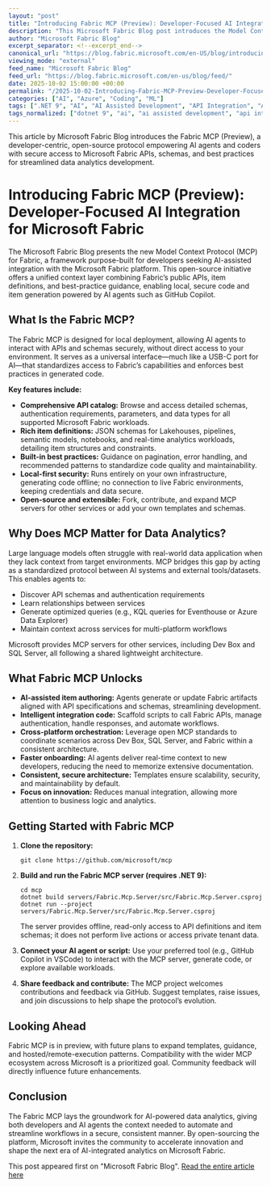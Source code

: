 ```yaml
---
layout: "post"
title: "Introducing Fabric MCP (Preview): Developer-Focused AI Integration for Microsoft Fabric"
description: "This Microsoft Fabric Blog post introduces the Model Context Protocol (MCP) for Fabric, an open-source, developer-oriented framework that standardizes API context, item schemas, and best practices for AI-assisted code and item generation. Learn how Fabric MCP enables secure, local code generation, reduces onboarding time, and powers cross-platform AI workflows within data analytics and Microsoft Fabric environments."
author: "Microsoft Fabric Blog"
excerpt_separator: <!--excerpt_end-->
canonical_url: "https://blog.fabric.microsoft.com/en-US/blog/introducing-fabric-mcp-public-preview/"
viewing_mode: "external"
feed_name: "Microsoft Fabric Blog"
feed_url: "https://blog.fabric.microsoft.com/en-us/blog/feed/"
date: 2025-10-02 15:00:00 +00:00
permalink: "/2025-10-02-Introducing-Fabric-MCP-Preview-Developer-Focused-AI-Integration-for-Microsoft-Fabric.html"
categories: ["AI", "Azure", "Coding", "ML"]
tags: [".NET 9", "AI", "AI Assisted Development", "API Integration", "Azure", "Coding", "Data Analytics", "Dev Box", "Fabric API", "KQL", "Lakehouse", "MCP", "Microsoft Fabric", "ML", "News", "Open Source", "OpenAI", "Pipelines", "Python", "REST API", "Semantic Models", "SQL Server", "VS Code", "Workflow Automation"]
tags_normalized: ["dotnet 9", "ai", "ai assisted development", "api integration", "azure", "coding", "data analytics", "dev box", "fabric api", "kql", "lakehouse", "mcp", "microsoft fabric", "ml", "news", "open source", "openai", "pipelines", "python", "rest api", "semantic models", "sql server", "vs code", "workflow automation"]
---
```


This article by Microsoft Fabric Blog introduces the Fabric MCP (Preview), a developer-centric, open-source protocol empowering AI agents and coders with secure access to Microsoft Fabric APIs, schemas, and best practices for streamlined data analytics development.<!--excerpt_end-->

# Introducing Fabric MCP (Preview): Developer-Focused AI Integration for Microsoft Fabric

The Microsoft Fabric Blog presents the new Model Context Protocol (MCP) for Fabric, a framework purpose-built for developers seeking AI-assisted integration with the Microsoft Fabric platform. This open-source initiative offers a unified context layer combining Fabric’s public APIs, item definitions, and best-practice guidance, enabling local, secure code and item generation powered by AI agents such as GitHub Copilot.

## What Is the Fabric MCP?

The Fabric MCP is designed for local deployment, allowing AI agents to interact with APIs and schemas securely, without direct access to your environment. It serves as a universal interface—much like a USB-C port for AI—that standardizes access to Fabric’s capabilities and enforces best practices in generated code.

**Key features include:**

- **Comprehensive API catalog:** Browse and access detailed schemas, authentication requirements, parameters, and data types for all supported Microsoft Fabric workloads.
- **Rich item definitions:** JSON schemas for Lakehouses, pipelines, semantic models, notebooks, and real-time analytics workloads, detailing item structures and constraints.
- **Built-in best practices:** Guidance on pagination, error handling, and recommended patterns to standardize code quality and maintainability.
- **Local-first security:** Runs entirely on your own infrastructure, generating code offline; no connection to live Fabric environments, keeping credentials and data secure.
- **Open-source and extensible:** Fork, contribute, and expand MCP servers for other services or add your own templates and schemas.

## Why Does MCP Matter for Data Analytics?

Large language models often struggle with real-world data application when they lack context from target environments. MCP bridges this gap by acting as a standardized protocol between AI systems and external tools/datasets. This enables agents to:

- Discover API schemas and authentication requirements
- Learn relationships between services
- Generate optimized queries (e.g., KQL queries for Eventhouse or Azure Data Explorer)
- Maintain context across services for multi-platform workflows

Microsoft provides MCP servers for other services, including Dev Box and SQL Server, all following a shared lightweight architecture.

## What Fabric MCP Unlocks

- **AI-assisted item authoring:** Agents generate or update Fabric artifacts aligned with API specifications and schemas, streamlining development.
- **Intelligent integration code:** Scaffold scripts to call Fabric APIs, manage authentication, handle responses, and automate workflows.
- **Cross-platform orchestration:** Leverage open MCP standards to coordinate scenarios across Dev Box, SQL Server, and Fabric within a consistent architecture.
- **Faster onboarding:** AI agents deliver real-time context to new developers, reducing the need to memorize extensive documentation.
- **Consistent, secure architecture:** Templates ensure scalability, security, and maintainability by default.
- **Focus on innovation:** Reduces manual integration, allowing more attention to business logic and analytics.

## Getting Started with Fabric MCP

1. **Clone the repository:**

   ```
   git clone https://github.com/microsoft/mcp
   ```

2. **Build and run the Fabric MCP server (requires .NET 9):**

   ```
   cd mcp
   dotnet build servers/Fabric.Mcp.Server/src/Fabric.Mcp.Server.csproj
   dotnet run --project servers/Fabric.Mcp.Server/src/Fabric.Mcp.Server.csproj
   ```

   The server provides offline, read-only access to API definitions and item schemas; it does not perform live actions or access private tenant data.

3. **Connect your AI agent or script:**
   Use your preferred tool (e.g., GitHub Copilot in VSCode) to interact with the MCP server, generate code, or explore available workloads.

4. **Share feedback and contribute:**
   The MCP project welcomes contributions and feedback via GitHub. Suggest templates, raise issues, and join discussions to help shape the protocol’s evolution.

## Looking Ahead

Fabric MCP is in preview, with future plans to expand templates, guidance, and hosted/remote-execution patterns. Compatibility with the wider MCP ecosystem across Microsoft is a prioritized goal. Community feedback will directly influence future enhancements.

## Conclusion

The Fabric MCP lays the groundwork for AI-powered data analytics, giving both developers and AI agents the context needed to automate and streamline workflows in a secure, consistent manner. By open-sourcing the platform, Microsoft invites the community to accelerate innovation and shape the next era of AI-integrated analytics on Microsoft Fabric.

This post appeared first on "Microsoft Fabric Blog". [Read the entire article here](https://blog.fabric.microsoft.com/en-US/blog/introducing-fabric-mcp-public-preview/)
